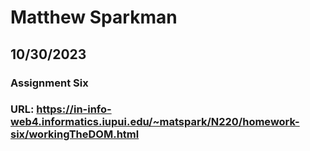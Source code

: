 # Matthew Sparkman
## 10/30/2023
### Assignment Six
### URL: https://in-info-web4.informatics.iupui.edu/~matspark/N220/homework-six/workingTheDOM.html
